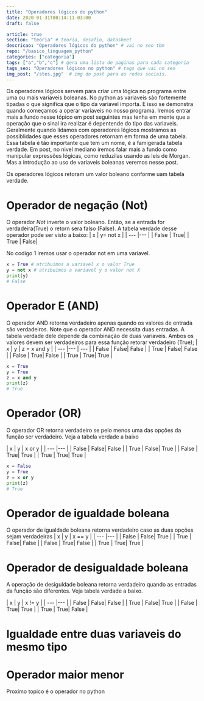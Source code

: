 ```yaml
---
title: "Operadores lógicos do python"
date: 2020-01-31T00:14:11-03:00
draft: false

article: true
section: "teoria" # teoria, desafio, datasheet
descricao: "Operadores lógicos do python" # vai no seo tbm
repo: "/basico_linguagem_python"
categories: ["categoria"]
tags: ["a","b","c"] # gera uma lista de paginas para cada categoria
tags_seo: "Operadores lógicos no python" # tags que vai no seo
img_post: "/stes.jpg"  # img do post para as redes sociais.
---
```



Os operadores lógicos servem para criar uma lógica no programa entre uma ou mais variaveis boleanas. No python as variaveis são fortemente tipadas o que significa que o tipo da variavel importa. E isso se demonstra quando começamos a operar variaveis no nosso programa. Iremos entrar mais a fundo nesse tópico em post seguintes mas tenha em mente que a operação que o sinal ira realizar é depentende do tipo das variaveis. Geralmente quando lidamos com operadores lógicos mostramos as possiblidades que esses operadores retornam em forma de uma tabela. Essa tabela é tão importante que tem um nome, é a famigerada tabela verdade. Em post, no nivel mediano iremos falar mais a fundo como manipular expressões lógicas, como reduzilas usando as leis de Morgan. Mas a introdução ao uso de variaveis boleanas veremos nesse post.

Os operadores lógicos retoram um valor boleano conforme uam tabela verdade.

# Operador de negação (Not)

O operador *Not* inverte o valor boleano. Então, se a entrada for verdadeira(True) o retorn sera falso (False). A tabela verdade desse operador pode ser visto a baixo:
 | x | y= not x |
 | --- |--- | 
 | False | True|
 | True | False|

 No codigo 1 iremos usar o operador not em uma variavel. 

 ```python
 x = True # atribuimos a variavel x o valor True
 y = not x # atribuimos a variavel y o valor not X
 print(y)
 # False
 ```


# Operador E (AND)
O operador AND retorna verdadeiro apenas quando os valores de entrada são verdadeiros. Note que o operador AND necessita duas entradas. A tabela verdade dele depende da combinação de duas variaveis.
Ambos os valores devem ser verdadeiros para essa função retorar verdadeiro (True);
| x | y | z = x and y |
| --- |--- | --- |
| False | False| False |
| True | False| False |
| False | True| False |
| True | True| True |

```python
x = True
y = True
z = x and y
print(z)
# True
```
# Operador (OR)

O operador OR retorna verdadeiro se pelo menos uma das opções da função ser verdadeiro. Veja a tabela verdade a baixo

 | x | y | x or y |
 | --- |--- | 
 | False | False| False |
 | True | False| True |
 | False | True| True |
 | True | True| True |


```python
x = False
y = True
z = x or y
print(z)
# True
```

# Operador de igualdade boleana

O operador de igualdade boleana retorna verdadeiro caso as duas opções sejam verdadeiras
 | x | y | x == y |
 | --- |--- | 
 | False | False| True |
 | True | False| False |
 | False | True| False |
 | True | True| True |


# Operador de desigualdade boleana

A operação de desiguldade boleana retorna verdadeiro quando as entradas da função são diferentes. Veja tabela verdade a baixo.

 | x | y | x != y |
 | --- |--- | 
 | False | False| False |
 | True | False| True |
 | False | True| True |
 | True | True| False |


# Igualdade entre duas variaveis do mesmo tipo

# Operador maior menor


Proximo topico é o operador no python
